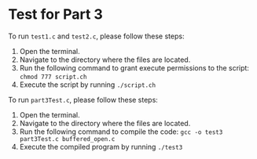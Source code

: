 # Test for Part 3

To run `test1.c` and `test2.c`, please follow these steps:

1. Open the terminal.
2. Navigate to the directory where the files are located.
3. Run the following command to grant execute permissions to the script: `chmod 777 script.ch`
4. Execute the script by running `./script.ch`

To run `part3Test.c`, please follow these steps:

1. Open the terminal.
2. Navigate to the directory where the files are located.
3. Run the following command to compile the code: `gcc -o test3 part3Test.c buffered_open.c`
4. Execute the compiled program by running `./test3`
